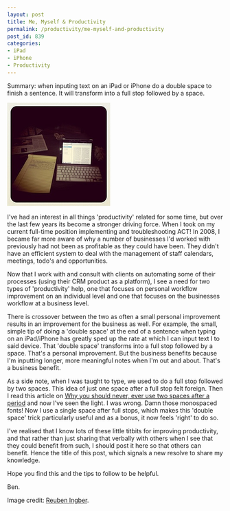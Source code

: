 ```yaml
---
layout: post
title: Me, Myself & Productivity
permalink: /productivity/me-myself-and-productivity
post_id: 839
categories:
- iPad
- iPhone
- Productivity
---
```


Summary: when inputing text on an iPad or iPhone do a double space to finish a sentence. It will transform into a full stop followed by a space.

[![20130619-215517.jpg](/images/20130619-215517.jpg)](http://www.flickr.com/photos/14666612@N06/5994282629/in/photolist-a8Ggov-96oyKz-7pLEQV-esXg5y-9tjVHe-dF6cPs-dD9yG1-dNSt7Z-94sxbp-ajTfBR-6i7qAL-dKfFLC-7yMvri-bWCSRS-bWCRmJ-81ZJ26-5dVxtz-dGXWRg-8Y6Viw-7VN7yG-9Df3TD-91t6N5-9D7UVa-8RgfFi-dRsLkh-aDwJwT-aDwJin-8oisqq-dq2Du3-dq2Doj-dq2Dm3-dq2twX-84PVky-eBR6fo-dwMTxu-apf8CS-bujMgQ-9wH2h4-bsGWcZ-8Hgrez-aBVX3X-aBYB2U-aBYB3f-aBYB39-aBYB2Y-aBYB3b-aBYB35-b1X7rg-9rA56w)

I've had an interest in all things 'productivity' related for some time, but over the last few years its become a stronger driving force. When I took on my current full-time position implementing and troubleshooting ACT! In 2008, I became far more aware of why a number of businesses I'd worked with previously had not been as profitable as they could have been. They didn't have an efficient system to deal with the management of staff calendars, meetings, todo's and opportunities.

Now that I work with and consult with clients on automating some of their processes (using their CRM product as a platform), I see a need for two types of 'productivity' help, one that focuses on personal workflow improvement on an individual level and one that focuses on the businesses workflow at a business level.

There is crossover between the two as often a small personal improvement results in an improvement for the business as well. For example, the small, simple tip of doing a 'double space' at the end of a sentence when typing on an iPad/iPhone has greatly sped up the rate at which I can input text I to said device. That 'double space' transforms into a full stop followed by a space.  That's a personal improvement. But the business benefits because I'm inputting longer, more meaningful notes when I'm out and about. That's a business benefit.

As a side note, when I was taught to type, we used to do a full stop followed by two spaces. This idea of just one space after a full stop felt foreign. Then I read this article on [Why you should never, ever use two spaces after a period](http://www.slate.com/articles/technology/technology/2011/01/space_invaders.html) and now I've seen the light. I was wrong. Damn those monospaced fonts! Now I use a single space after full stops, which makes this 'double space' trick particularly useful and as a bonus, it now feels 'right' to do so.

I've realised that I know lots of these little titbits for improving productivity, and that rather than just sharing that verbally with others when I see that they could benefit from such, I should post it here so that others can benefit. Hence the title of this post, which signals a new resolve to share my knowledge.

Hope you find this and the tips to follow to be helpful.

Ben.

Image credit:
[Reuben Ingber](http://www.flickr.com/photos/14666612@N06/5994282629/in/photolist-a8Ggov-96oyKz-7pLEQV-esXg5y-9tjVHe-dF6cPs-dD9yG1-dNSt7Z-94sxbp-ajTfBR-6i7qAL-dKfFLC-7yMvri-bWCSRS-bWCRmJ-81ZJ26-5dVxtz-dGXWRg-8Y6Viw-7VN7yG-9Df3TD-91t6N5-9D7UVa-8RgfFi-dRsLkh-aDwJwT-aDwJin-8oisqq-dq2Du3-dq2Doj-dq2Dm3-dq2twX-84PVky-eBR6fo-dwMTxu-apf8CS-bujMgQ-9wH2h4-bsGWcZ-8Hgrez-aBVX3X-aBYB2U-aBYB3f-aBYB39-aBYB2Y-aBYB3b-aBYB35-b1X7rg-9rA56w).
